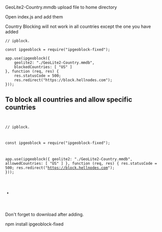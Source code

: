 
GeoLite2-Country.mmdb upload file to home directory

Open index.js and add them


Country Blocking will not work in all countries except the one you have added
```
// ipblock.

const ipgeoblock = require("ipgeoblock-fixed");

app.use(ipgeoblock({
	geolite2: "./GeoLite2-Country.mmdb",
	blockedCountries: [ "US" ]
}, function (req, res) {
	res.statusCode = 500;
	res.redirect("https://block.hellnodes.com");
}));

```



To block all countries and allow specific countries
<code> 
-	
	
// ipblock.

const ipgeoblock = require("ipgeoblock-fixed");

app.use(ipgeoblock({
	geolite2: "./GeoLite2-Country.mmdb",
	allowedCountries: [ "US" ]
}, function (req, res) {
	res.statusCode = 500;
	res.redirect("https://block.hellnodes.com");
}));
	
-	
</code>


Don't forget to download after adding.

npm install ipgeoblock-fixed



